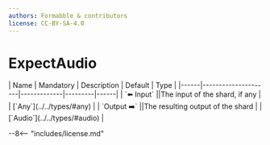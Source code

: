 ```yaml
---
authors: Formabble & contributors
license: CC-BY-SA-4.0
---
```



# ExpectAudio

<div class="sh-parameters" markdown="1">
| Name | Mandatory | Description | Default | Type |
|------|---------------------|-------------|---------|------|
| `⬅️ Input` ||The input of the shard, if any | | [`Any`](../../types/#any) |
| `Output ➡️` ||The resulting output of the shard | | [`Audio`](../../types/#audio) |

</div>



--8<-- "includes/license.md"

